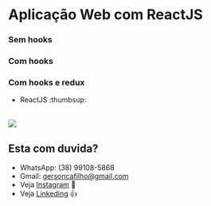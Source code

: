 # Aplicação Web com ReactJS

### Sem hooks

### Com hooks

### Com hooks e redux

<ul>
  <li>ReactJS :thumbsup:</li>
</ul>

<br/>

<a href="https://rocketseat.com.br/">
<img src="https://rocketseat.com.br/static/images/update/trofeu-home.svg">
</a>

## Esta com duvida?

- WhatsApp: (38) 99108-5868
- Gmail: gersoncafilho@gmail.com
- Veja [Instagram](https://www.instagram.com/gerson.caf/) :feet:
- Veja [Linkeding](https://www.linkedin.com/in/gerson-crisostomo-62057865/) :thumbsup:
